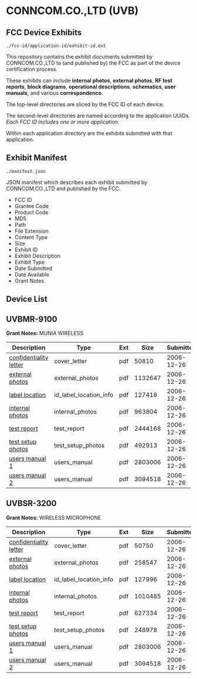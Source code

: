 # CONNCOM.CO.,LTD (UVB)
## FCC Device Exhibits

```
./fcc-id/application-id/exhibit-id.ext
```

This repository contains the exhibit documents submitted by CONNCOM.CO.,LTD to (and published by) the FCC as part of the device certification process.

These exhibits can include **internal photos**, **external photos**, **RF test reports**, **block diagrams**, **operational descriptions**, **schematics**, **user manuals**, and various **correspondence**.

The top-level directories are sliced by the FCC ID of each device.

The second-level directories are named according to the application UUIDs. *Each FCC ID includes one or more application.*

Within each application directory are the exhibits submitted with that application. 

## Exhibit Manifest

```
./manifest.json
```

JSON manifest which describes each exhibit submitted by CONNCOM.CO.,LTD and published by the FCC.

- FCC ID
- Grantee Code
- Product Code
- MD5
- Path
- File Extension
- Content Type
- Size
- Exhibit ID
- Exhibit Description
- Exhibit Type
- Date Submitted
- Date Available
- Grant Notes

## Device List
## UVBMR-9100
**Grant Notes:** MUNIA WIRELESS

| Description | Type | Ext | Size | Submitted | Available |
| ----------- | ---- | --- | ---- | --------- | --------- |
| [confidentiality letter](UVBMR-9100/d4a342f986d063d392c9a3a914e248aa/742133.pdf) | cover_letter | pdf | 50810 | 2006-12-26 | 2006-12-27 |
| [external photos](UVBMR-9100/d4a342f986d063d392c9a3a914e248aa/742134.pdf) | external_photos | pdf | 1132647 | 2006-12-26 | 2006-12-27 |
| [label location](UVBMR-9100/d4a342f986d063d392c9a3a914e248aa/742137.pdf) | id_label_location_info | pdf | 127418 | 2006-12-26 | 2006-12-27 |
| [internal photos](UVBMR-9100/d4a342f986d063d392c9a3a914e248aa/742136.pdf) | internal_photos | pdf | 963804 | 2006-12-26 | 2006-12-27 |
| [test report](UVBMR-9100/d4a342f986d063d392c9a3a914e248aa/742135.pdf) | test_report | pdf | 2444168 | 2006-12-26 | 2006-12-27 |
| [test setup photos](UVBMR-9100/d4a342f986d063d392c9a3a914e248aa/742140.pdf) | test_setup_photos | pdf | 492913 | 2006-12-26 | 2006-12-27 |
| [users manual 1](UVBMR-9100/d4a342f986d063d392c9a3a914e248aa/742125.pdf) | users_manual | pdf | 2803006 | 2006-12-26 | 2006-12-27 |
| [users manual 2](UVBMR-9100/d4a342f986d063d392c9a3a914e248aa/742126.pdf) | users_manual | pdf | 3094518 | 2006-12-26 | 2006-12-27 |
## UVBSR-3200
**Grant Notes:** WIRELESS MICROPHONE

| Description | Type | Ext | Size | Submitted | Available |
| ----------- | ---- | --- | ---- | --------- | --------- |
| [confidentiality letter](UVBSR-3200/5d66f58d0ba692169bb244ef56881215/742120.pdf) | cover_letter | pdf | 50750 | 2006-12-26 | 2006-12-27 |
| [external photos](UVBSR-3200/5d66f58d0ba692169bb244ef56881215/742121.pdf) | external_photos | pdf | 258547 | 2006-12-26 | 2006-12-27 |
| [label location](UVBSR-3200/5d66f58d0ba692169bb244ef56881215/742124.pdf) | id_label_location_info | pdf | 127996 | 2006-12-26 | 2006-12-27 |
| [internal photos](UVBSR-3200/5d66f58d0ba692169bb244ef56881215/742123.pdf) | internal_photos | pdf | 1010485 | 2006-12-26 | 2006-12-27 |
| [test report](UVBSR-3200/5d66f58d0ba692169bb244ef56881215/742122.pdf) | test_report | pdf | 627334 | 2006-12-26 | 2006-12-27 |
| [test setup photos](UVBSR-3200/5d66f58d0ba692169bb244ef56881215/742127.pdf) | test_setup_photos | pdf | 248978 | 2006-12-26 | 2006-12-27 |
| [users manual 1](UVBSR-3200/5d66f58d0ba692169bb244ef56881215/742125.pdf) | users_manual | pdf | 2803006 | 2006-12-26 | 2006-12-27 |
| [users manual 2](UVBSR-3200/5d66f58d0ba692169bb244ef56881215/742126.pdf) | users_manual | pdf | 3094518 | 2006-12-26 | 2006-12-27 |
